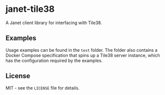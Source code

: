 # janet-tile38

A Janet client library for interfacing with Tile38.

## Examples

Usage examples can be found in the `test` folder. The folder also contains
a Docker Compose specification that spins up a Tile38 server instance, which
has the configuration required by the examples.

## License

MIT - see the `LICENSE` file for details.
